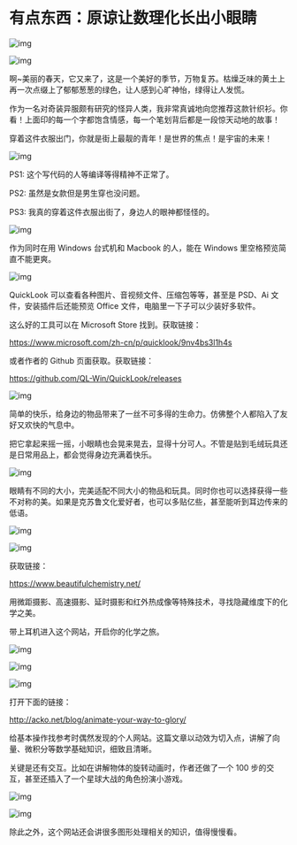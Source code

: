 # 有点东西：原谅让数理化长出小眼睛

![img](https://paper-clips.vercel.app/其他/有点东西.jpg)





![img](https://mmbiz.qpic.cn/mmbiz_png/SlOqFKqEO4FU5RWr7gewNyjFBeib9DbqptKLCjQy3OGFzC7GAPgHTlayknVn22ChxmIiaH3CFTlC27cQqE6axPnw/640?wx_fmt=png)

啊~美丽的春天，它又来了，这是一个美好的季节，万物复苏。枯燥乏味的黄土上再一次点缀上了郁郁葱葱的绿色，让人感到心旷神怡，绿得让人发慌。



作为一名对奇装异服颇有研究的怪异人类，我非常真诚地向您推荐这款针织衫。你看！上面印的每一个字都饱含情感，每一个笔划背后都是一段惊天动地的故事！



穿着这件衣服出门，你就是街上最靓的青年！是世界的焦点！是宇宙的未来！





![img](https://mmbiz.qpic.cn/mmbiz_png/SlOqFKqEO4FU5RWr7gewNyjFBeib9DbqpIBTKLJAibBejiarjvS2soNG46g9fhOocWiaVjdvvIrCbqd17Gicz5Y3ujA/640?wx_fmt=png)



PS1: 这个写代码的人等编译等得精神不正常了。

PS2: 虽然是女款但是男生穿也没问题。

PS3: 我真的穿着这件衣服出街了，身边人的眼神都怪怪的。





![img](https://mmbiz.qpic.cn/mmbiz_png/SlOqFKqEO4FU5RWr7gewNyjFBeib9DbqpysJreJwG7UsdU8iahO3ZgxibIbuVYtd72wV4ADdcYyCp8CiaFZznV6emg/640?wx_fmt=png)



作为同时在用 Windows 台式机和 Macbook 的人，能在 Windows 里空格预览简直不能更爽。





![img](https://mmbiz.qpic.cn/mmbiz_png/SlOqFKqEO4FU5RWr7gewNyjFBeib9DbqpiaMIvYKg3XuSDZhJDrztLdQxOT1dnpo2PooPnsozjShSFribRglWvAyQ/640?wx_fmt=png)



QuickLook 可以查看各种图片、音视频文件、压缩包等等，甚至是 PSD、Ai 文件，安装插件后还能预览 Office 文件，电脑里一下子可以少装好多软件。



这么好的工具可以在 Microsoft Store 找到。获取链接：

https://www.microsoft.com/zh-cn/p/quicklook/9nv4bs3l1h4s



或者作者的 Github 页面获取。获取链接：

https://github.com/QL-Win/QuickLook/releases





![img](https://mmbiz.qpic.cn/mmbiz_png/SlOqFKqEO4FU5RWr7gewNyjFBeib9DbqpfD94uCBU4G4BU3EOb2rS4RuicaNxFHZsrWQEqONJENHq13w4iaWIm2ibg/640?wx_fmt=png)

简单的快乐，给身边的物品带来了一丝不可多得的生命力。仿佛整个人都陷入了友好又欢快的气息中。



把它拿起来摇一摇，小眼睛也会晃来晃去，显得十分可人。不管是贴到毛绒玩具还是日常用品上，都会觉得身边充满着快乐。





![img](https://mmbiz.qpic.cn/mmbiz_png/SlOqFKqEO4FU5RWr7gewNyjFBeib9DbqpncJLfdWKmTmuce03sYoS9AicicyXRHhKKumulvxBMqdJFxOgbBDSg8fg/640?wx_fmt=png)



眼睛有不同的大小，完美适配不同大小的物品和玩具。同时你也可以选择获得一些不对称的美。如果是克苏鲁文化爱好者，也可以多贴亿些，甚至能听到耳边传来的低语。





![img](https://mmbiz.qpic.cn/mmbiz_png/SlOqFKqEO4FU5RWr7gewNyjFBeib9DbqpUBia5ERjg7vK54H3hN7O8968602bibNV3EO3y6D6d0de3rp1orU3wrbA/640?wx_fmt=png)

![img](https://mmbiz.qpic.cn/mmbiz_png/SlOqFKqEO4FU5RWr7gewNyjFBeib9DbqpYyS7f4Tv9I2bb5xDasUYnBAMwOKlZRF6kC0fb21W7IjnUNV4ibonsng/640?wx_fmt=png)



获取链接：

https://www.beautifulchemistry.net/



用微距摄影、高速摄影、延时摄影和红外热成像等特殊技术，寻找隐藏维度下的化学之美。



带上耳机进入这个网站，开启你的化学之旅。



![img](https://mmbiz.qpic.cn/mmbiz_png/SlOqFKqEO4FU5RWr7gewNyjFBeib9DbqpbK4xZib3y26urhA7ORCfQ3tlSc8CvIeeR0Gg171S6aCfau5e03hApag/640?wx_fmt=png)

![img](https://mmbiz.qpic.cn/mmbiz_jpg/SlOqFKqEO4FU5RWr7gewNyjFBeib9DbqpmeohRI9qHxmB6iaHInCxSAE2yhFxbGxapcufONdFoiaoUJoEQdbT3Rfw/640?wx_fmt=jpeg)







![img](https://mmbiz.qpic.cn/mmbiz_png/SlOqFKqEO4FU5RWr7gewNyjFBeib9DbqpDicNthT0iaQuAiapRX1MOB8UmSN9gS1h1YLcumjcrgdBz6DRojribQdibJw/640?wx_fmt=png)

打开下面的链接：

http://acko.net/blog/animate-your-way-to-glory/



给基本操作找参考时偶然发现的个人网站。这篇文章以动效为切入点，讲解了向量、微积分等数学基础知识，细致且清晰。



关键是还有交互。比如在讲解物体的旋转动画时，作者还做了一个 100 步的交互，甚至还插入了一个星球大战的角色扮演小游戏。



![img](https://mmbiz.qpic.cn/mmbiz_gif/SlOqFKqEO4FU5RWr7gewNyjFBeib9DbqpkDCKoRlYvAFGuiaWzBxpO8pxkiaNjkQxH77haYt0nq5MHuVwV844xuyg/640?wx_fmt=gif)

![img](https://mmbiz.qpic.cn/mmbiz_png/SlOqFKqEO4FU5RWr7gewNyjFBeib9Dbqp4NSibbcf7cCmCl0UxwCvmuX0QFcBBY2yAd1OHu0Cz6L9oZiad6FZY8OQ/640?wx_fmt=png)



除此之外，这个网站还会讲很多图形处理相关的知识，值得慢慢看。